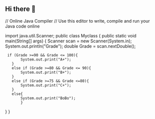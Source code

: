 ## Hi there 👋

<!--
**john1327-tech/john1327-tech** is a ✨ _special_ ✨ repository because its `README.md` (this file) appears on your GitHub profile.

Here are some ideas to get you started:

- 🔭 I’m currently working on ...
- 🌱 I’m currently learning ...
- 👯 I’m looking to collaborate on ...
- 🤔 I’m looking for help with ...
- 💬 Ask me about ...
- 📫 How to reach me: ...
- 😄 Pronouns: ...
- ⚡ Fun fact: ...
-->


// Online Java Compiler
// Use this editor to write, compile and run your Java code online

import java.util.Scanner;
public class Myclass {
    public static void main(String[] args) {
        Scanner scan = new Scanner(System.in);
        System.out.println("Grade");
        double Grade = scan.nextDouble();
        
     if (Grade >=90 && Grade <= 100){
           System.out.print("A+");
       }
       else if (Grade >=80 && Grade <= 90){
           System.out.print("B+");
       }
       else if (Grade >=75 && Grade <=80){
           System.out.print("C+");
       }
       else{
           System.out.print("BoBo");
           }
           
}
}


